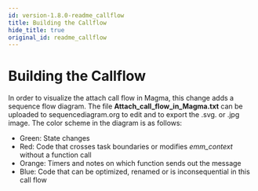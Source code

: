 ```yaml
---
id: version-1.8.0-readme_callflow
title: Building the Callflow
hide_title: true
original_id: readme_callflow
---
```

# Building the Callflow

In order to visualize the attach call flow in Magma, this change adds a sequence
flow diagram. The file **Attach_call_flow_in_Magma.txt** can be uploaded to
sequencediagram.org to edit and to export the .svg. or .jpg image. The color
scheme in the diagram is as follows:

- Green: State changes
- Red: Code that crosses task boundaries or modifies *emm_context* without a function call
- Orange: Timers and notes on which function sends out the message
- Blue: Code that can be optimized, renamed or is inconsequential in this call flow
